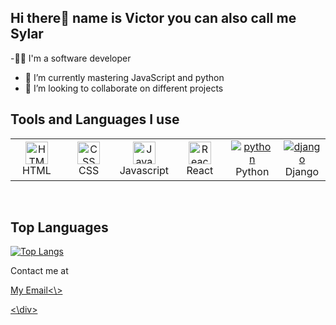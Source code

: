  ## Hi there👋 name is Victor you can also call me Sylar

-👨‍💻 I'm a software developer 
- 🌱 I’m currently mastering JavaScript and python
- 👯 I’m looking to collaborate on different projects

## Tools and Languages I use

<table>
	 <tbody>
  <tr>
   <td align="Center" width="17%"> 
 <a href="https://developer.mozilla.org/en-US/docs/Glossary/HTML5" target="_blank" rel="noreferrer"><img src="https://cdn.svgporn.com/logos/html-5.svg" width="36" height="36" alt="HTML" /></a>
    <br>HTML
    </td>   
   
   <td align="Center" width="17%">
        <a href="https://developer.mozilla.org/en-US/docs/Web/CSS" target="_blank" rel="noreferrer"><img src="https://cdn.svgporn.com/logos/css-3.svg" width="36" height="36" alt="CSS" /></a>
	<br>CSS
    </td> 
  <td align="Center" width="17%">
	  <a href="https://developer.mozilla.org/en-US/docs/Web/JavaScript" target="_blank" rel="noreferrer"><img src="https://img.icons8.com/color/48/000000/javascript--v1.png" width="36" height="36" alt="Javascript" /></a>
	<br>Javascript
    </td>   
      <td align="Center" width="17%">
	  <a href="https://reactjs.org/" target="_blank" rel="noreferrer"><img src="https://img.icons8.com/color/48/000000/react-native.png" width="36" height="36" alt="React" /></a>
	<br>React
    </td> 
      </td>   
      <td align="Center" width="17%">
	  <a href="https://reactjs.org/" target="_blank" rel="noreferrer"><img src="https://img.icons8.com/color/48/000000/python--v1.png" alt="python"/></a>
	<br>Python
    </td> 
     <td align="Center" width="17%">
	  <a href="https://reactjs.org/" target="_blank" rel="noreferrer"><img src="https://img.icons8.com/external-tal-revivo-filled-tal-revivo/24/000000/external-django-a-high-level-python-web-framework-that-encourages-rapid-development-logo-filled-tal-revivo.png" alt="django"/></a>
	<br>Django
    </td> 
	  </tr>
</tbody>
  </table>
	
<br>

## Top Languages 
[![Top Langs](https://github-readme-stats.vercel.app/api/top-langs/?username=Sylar-codex&layout=compact&theme=dark&show_icons=true)](https://github.com/anuraghazra/github-readme-stats)

<div>
   <p>Contact me at</p>
   <a href="mailto:vicaremy@gmail.com">My Email<\>
   
<\div>
